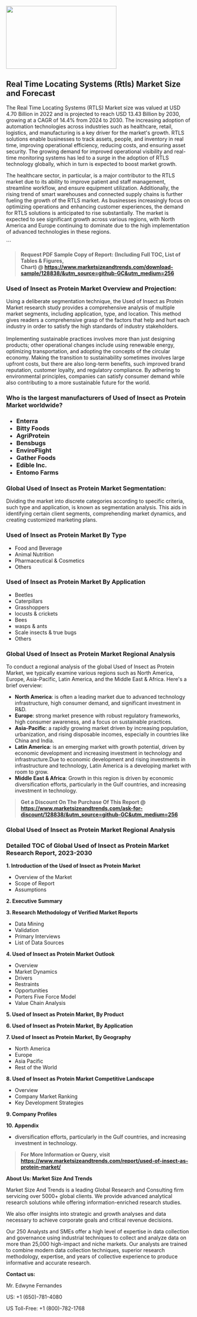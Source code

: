 <p><img class="alignnone size-medium wp-image-20088" src="https://ffe5etoiles.com/wp-content/uploads/2024/12/MST1-300x171.png" alt="" width="300" height="171" /></p><h2>Real Time Locating Systems (Rtls) Market Size and Forecast</h2><p>The Real Time Locating Systems (RTLS) Market size was valued at USD 4.70 Billion in 2022 and is projected to reach USD 13.43 Billion by 2030, growing at a CAGR of 14.4% from 2024 to 2030. The increasing adoption of automation technologies across industries such as healthcare, retail, logistics, and manufacturing is a key driver for the market's growth. RTLS solutions enable businesses to track assets, people, and inventory in real time, improving operational efficiency, reducing costs, and ensuring asset security. The growing demand for improved operational visibility and real-time monitoring systems has led to a surge in the adoption of RTLS technology globally, which in turn is expected to boost market growth.</p><p>The healthcare sector, in particular, is a major contributor to the RTLS market due to its ability to improve patient and staff management, streamline workflow, and ensure equipment utilization. Additionally, the rising trend of smart warehouses and connected supply chains is further fueling the growth of the RTLS market. As businesses increasingly focus on optimizing operations and enhancing customer experiences, the demand for RTLS solutions is anticipated to rise substantially. The market is expected to see significant growth across various regions, with North America and Europe continuing to dominate due to the high implementation of advanced technologies in these regions.</p>```</p><blockquote id="" class=""><strong>Request PDF Sample Copy of Report: (Including Full TOC, List of Tables &amp; Figures, Chart)&nbsp;@&nbsp;<strong><a href="https://www.marketsizeandtrends.com/download-sample/128838/&utm_source=github-GC&utm_medium=256" target="_blank">https://www.marketsizeandtrends.com/download-sample/128838/&utm_source=github-GC&utm_medium=256</a></strong></strong></blockquote><h3 id="" class="">Used of Insect as Protein Market&nbsp;Overview and Projection:</h3><p id="" class="">Using a deliberate segmentation technique, the Used of Insect as Protein Market research study provides a comprehensive analysis of multiple market segments, including application, type, and location. This method gives readers a comprehensive grasp of the factors that help and hurt each industry in order to satisfy the high standards of industry stakeholders. <br /> <br />Implementing sustainable practices involves more than just designing products; other operational changes include using renewable energy, optimizing transportation, and adopting the concepts of the circular economy. Making the transition to sustainability sometimes involves large upfront costs, but there are also long-term benefits, such improved brand reputation, customer loyalty, and regulatory compliance. By adhering to environmental principles, companies can satisfy consumer demand while also contributing to a more sustainable future for the world.</p><h3 id="" class="">Who is the largest manufacturers of&nbsp;Used of Insect as Protein Market worldwide?</h3><h3 class=""><p><ul><li>Enterra </li><li> Bitty Foods </li><li> AgriProtein </li><li> Bensbugs </li><li> EnviroFlight </li><li> Gather Foods </li><li> Edible Inc. </li><li> Entomo Farms</li></ul></p></h3><h3 id="" class="">Global&nbsp;Used of Insect as Protein Market Segmentation:</h3><p id="" class="">Dividing the market into discrete categories according to specific criteria, such type and application, is known as segmentation analysis. This aids in identifying certain client segments, comprehending market dynamics, and creating customized marketing plans.</p><h3 id="" class="">Used of Insect as Protein Market&nbsp;By Type</h3><p><p><ul><li>Food and Beverage</li><li> Animal Nutrition</li><li> Pharmaceutical & Cosmetics</li><li> Others</p></li></ul></p></p><h3 id="" class="">Used of Insect as Protein Market&nbsp;By Application</h3><p class=""><p><ul><li>Beetles</li><li> Caterpillars</li><li> Grasshoppers</li><li> locusts & crickets</li><li> Bees</li><li> wasps & ants</li><li> Scale insects & true bugs</li><li> Others</li></ul></p></p><h3 id="" class="">Global Used of Insect as Protein Market Regional Analysis</h3><p id="" class="">To conduct a regional analysis of the global Used of Insect as Protein Market, we typically examine various regions such as North America, Europe, Asia-Pacific, Latin America, and the Middle East &amp; Africa. Here's a brief overview:</p><ul><li><strong>North America</strong>: is often a leading market due to advanced technology infrastructure, high consumer demand, and significant investment in R&amp;D.</li><li><strong>Europe</strong>: strong market presence with robust regulatory frameworks, high consumer awareness, and a focus on sustainable practices.</li><li><strong>Asia-Pacific</strong>: a rapidly growing market driven by increasing population, urbanization, and rising disposable incomes, especially in countries like China and India.</li><li><strong>Latin America</strong>: is an emerging market with growth potential, driven by economic development and increasing investment in technology and infrastructure.Due to economic development and rising investments in infrastructure and technology, Latin America is a developing market with room to grow.</li><li><strong>Middle East &amp; Africa</strong>: Growth in this region is driven by economic diversification efforts, particularly in the Gulf countries, and increasing investment in technology.</li></ul><blockquote id="" class=""><strong>Get a Discount On The Purchase Of This Report @ <strong><a href="https://www.marketsizeandtrends.com/ask-for-discount/128838/&utm_source=github-GC&utm_medium=256" target="_blank">https://www.marketsizeandtrends.com/ask-for-discount/128838/&utm_source=github-GC&utm_medium=256</a></strong></strong></blockquote><h3 id="" class="">Global Used of Insect as Protein Market Regional Analysis</h3><h3 id="" class="">Detailed TOC of Global Used of Insect as Protein Market Research Report, 2023-2030</h3><p id="" class=""><strong>1. Introduction of the Used of Insect as Protein Market</strong></p><ul><li>Overview of the Market</li><li>Scope of Report</li><li>Assumptions</li></ul><p id="" class=""><strong>2. Executive Summary</strong></p><p id="" class=""><strong>3. Research Methodology of Verified Market Reports</strong></p><ul><li>Data Mining</li><li>Validation</li><li>Primary Interviews</li><li>List of Data Sources</li></ul><p id="" class=""><strong>4. Used of Insect as Protein Market Outlook</strong></p><ul><li>Overview</li><li>Market Dynamics</li><li>Drivers</li><li>Restraints</li><li>Opportunities</li><li>Porters Five Force Model</li><li>Value Chain Analysis</li></ul><p id="" class=""><strong>5. Used of Insect as Protein Market, By Product</strong></p><p id="" class=""><strong>6. Used of Insect as Protein Market, By Application</strong></p><p id="" class=""><strong>7. Used of Insect as Protein Market, By Geography</strong></p><ul><li>North America</li><li>Europe</li><li>Asia Pacific</li><li>Rest of the World</li></ul><p id="" class=""><strong>8. Used of Insect as Protein Market Competitive Landscape</strong></p><ul><li>Overview</li><li>Company Market Ranking</li><li>Key Development Strategies</li></ul><p id="" class=""><strong>9. Company Profiles</strong></p><p id="" class=""><strong>10. Appendix</strong></p><ul><li>diversification efforts, particularly in the Gulf countries, and increasing investment in technology.</li></ul><blockquote id="" class=""><strong>For More Information or Query, visit <strong><strong><a href="https://www.marketsizeandtrends.com/report/used-of-insect-as-protein-market/" target="_blank">https://www.marketsizeandtrends.com/report/used-of-insect-as-protein-market/</a></strong></strong></strong></blockquote><p id="" class=""><strong>About Us: Market Size And Trends</strong></p><p id="" class="">Market Size And Trends is a leading Global Research and Consulting firm servicing over 5000+ global clients. We provide advanced analytical research solutions while offering information-enriched research studies.</p><p id="" class="">We also offer insights into strategic and growth analyses and data necessary to achieve corporate goals and critical revenue decisions.</p><p id="" class="">Our 250 Analysts and SMEs offer a high level of expertise in data collection and governance using industrial techniques to collect and analyze data on more than 25,000 high-impact and niche markets. Our analysts are trained to combine modern data collection techniques, superior research methodology, expertise, and years of collective experience to produce informative and accurate research.</p><p id="" class=""><strong>Contact us:</strong></p><p id="" class="">Mr. Edwyne Fernandes</p><p id="" class="">US: +1 (650)-781-4080</p><p id="" class="">US Toll-Free: +1 (800)-782-1768</p>


